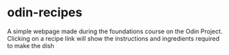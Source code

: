 # odin-recipes
 
A simple webpage made during the foundations course on the Odin Project. Clicking on a recipe link will show the instructions and ingredients required to make the dish
